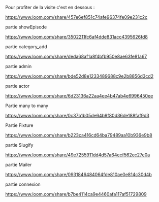 Pour profiter de la visite c'est en dessous :

https://www.loom.com/share/457e6ef851c74afe96374fe09e231c2c

partie showEpisode

https://www.loom.com/share/3502211fc6af4dde831acc4395626fd8

partie category_add

https://www.loom.com/share/deda68af1a8f4bfb950e8ae63fe81a67

partie admin

https://www.loom.com/share/bde52d8e1233489688c9e2b8856d3cd2

partie actor 

https://www.loom.com/share/6d23136a22aa4ee4b47ab4e6996450ee

Partie many to many 

https://www.loom.com/share/0c37b1b05de64b9f80d36de188faf9d3

Partie Fixture

https://www.loom.com/share/b223ca416cd64ba79489aa10b936e9b8

partie Slugify

https://www.loom.com/share/49e7255911dd4d57a64ecf562ec27e0a

partie Mailer

https://www.loom.com/share/0931846484064fde810ae0e814c30d4b

partie connexion 

https://www.loom.com/share/b7be4114ca9e4460afa117af51729809
